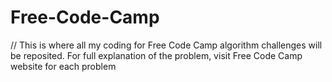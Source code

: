 # Free-Code-Camp
// This is where all my coding for Free Code Camp algorithm challenges will be reposited. For full explanation of the problem, visit Free Code Camp website for each problem
